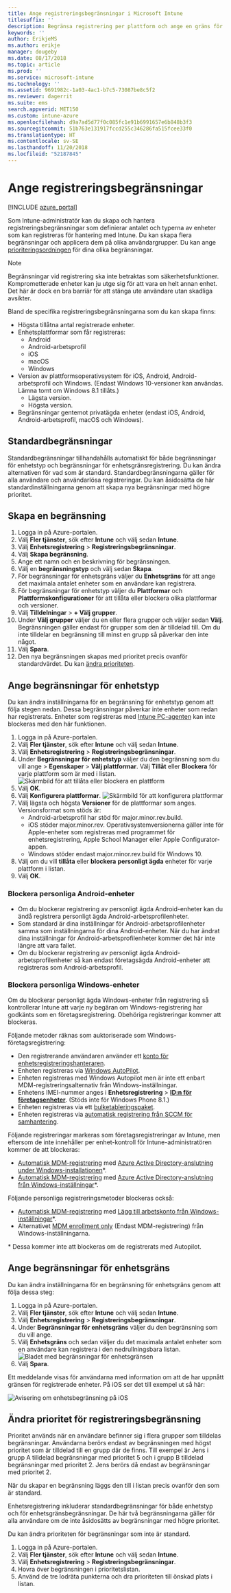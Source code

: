 ```yaml
---
title: Ange registreringsbegränsningar i Microsoft Intune
titlesuffix: ''
description: Begränsa registrering per plattform och ange en gräns för enhetsregistrering i Intune.
keywords: ''
author: ErikjeMS
ms.author: erikje
manager: dougeby
ms.date: 08/17/2018
ms.topic: article
ms.prod: ''
ms.service: microsoft-intune
ms.technology: ''
ms.assetid: 9691982c-1a03-4ac1-b7c5-73087be8c5f2
ms.reviewer: dagerrit
ms.suite: ems
search.appverid: MET150
ms.custom: intune-azure
ms.openlocfilehash: d9a7ad5d77f0c085fc1e91b6991657e6b848b3f3
ms.sourcegitcommit: 51b763e131917fccd255c346286fa515fcee33f0
ms.translationtype: HT
ms.contentlocale: sv-SE
ms.lasthandoff: 11/20/2018
ms.locfileid: "52187845"
---
```

# <a name="set-enrollment-restrictions"></a>Ange registreringsbegränsningar

[!INCLUDE [azure_portal](./includes/azure_portal.md)]

Som Intune-administratör kan du skapa och hantera registreringsbegränsningar som definierar antalet och typerna av enheter som kan registreras för hantering med Intune. Du kan skapa flera begränsningar och applicera dem på olika användargrupper. Du kan ange [prioriteringsordningen](#change-enrollment-restriction-priority) för dina olika begränsningar.

>[!NOTE]
>Begränsningar vid registrering ska inte betraktas som säkerhetsfunktioner. Komprometterade enheter kan ju utge sig för att vara en helt annan enhet. Det här är dock en bra barriär för att stänga ute användare utan skadliga avsikter.

Bland de specifika registreringsbegränsningarna som du kan skapa finns:

- Högsta tillåtna antal registrerade enheter.
- Enhetsplattformar som får registreras:
  - Android
  - Android-arbetsprofil
  - iOS
  - macOS
  - Windows
- Version av plattformsoperativsystem för iOS, Android, Android-arbetsprofil och Windows. (Endast Windows 10-versioner kan användas. Lämna tomt om Windows 8.1 tillåts.)
  - Lägsta version.
  - Högsta version.
- Begränsningar gentemot privatägda enheter (endast iOS, Android, Android-arbetsprofil, macOS och Windows).

## <a name="default-restrictions"></a>Standardbegränsningar

Standardbegränsningar tillhandahålls automatiskt för både begränsningar för enhetstyp och begränsningar för enhetsgränsregistrering. Du kan ändra alternativen för vad som är standard. Standardbegränsningarna gäller för alla användare och användarlösa registreringar. Du kan åsidosätta de här standardinställningarna genom att skapa nya begränsningar med högre prioritet.

## <a name="create-a-restriction"></a>Skapa en begränsning

1. Logga in på Azure-portalen.
2. Välj **Fler tjänster**, sök efter **Intune** och välj sedan **Intune**.
3. Välj **Enhetsregistrering** > **Registreringsbegränsningar**.
4. Välj **Skapa begränsning**.
5. Ange ett namn och en beskrivning för begränsningen.
6. Välj en **begränsningstyp** och välj sedan **Skapa**.
7. För begränsningar för enhetsgräns väljer du **Enhetsgräns** för att ange det maximala antalet enheter som en användare kan registrera.
8. För begränsningar för enhetstyp väljer du **Plattformar** och **Plattformskonfigurationer** för att tillåta eller blockera olika plattformar och versioner.
9. Välj **Tilldelningar** > **+ Välj grupper**.
10. Under **Välj grupper** väljer du en eller flera grupper och väljer sedan **Välj**. Begränsningen gäller endast för grupper som den är tilldelad till. Om du inte tilldelar en begränsning till minst en grupp så påverkar den inte något.
11. Välj **Spara**.
12. Den nya begränsningen skapas med prioritet precis ovanför standardvärdet. Du kan [ändra prioriteten](#change-enrollment-restriction-priority).

## <a name="set-device-type-restrictions"></a>Ange begränsningar för enhetstyp

Du kan ändra inställningarna för en begränsning för enhetstyp genom att följa stegen nedan. Dessa begränsningar påverkar inte enheter som redan har registrerats. Enheter som registreras med [Intune PC-agenten](/intune-classic/deploy-use/manage-windows-pcs-with-microsoft-intune) kan inte blockeras med den här funktionen.

1. Logga in på Azure-portalen.
2. Välj **Fler tjänster**, sök efter **Intune** och välj sedan **Intune**.
3. Välj **Enhetsregistrering** > **Registreringsbegränsningar**.
4. Under **Begränsningar för enhetstyp** väljer du den begränsning som du vill ange > **Egenskaper** > **Välj plattformar**. Välj **Tillåt** eller **Blockera** för varje plattform som är med i listan.
    ![Skärmbild för att tillåta eller blockera en plattform](media/enrollment-restrictions-set/platform-allow-block.png)
5. Välj **OK**.
6. Välj **Konfigurera plattformar**.
    ![Skärmbild för att konfigurera plattformar](media/enrollment-restrictions-set/configure-platforms.png)
7. Välj lägsta och högsta **Versioner** för de plattformar som anges. Versionsformat som stöds är:
    - Android-arbetsprofil har stöd för major.minor.rev.build.
    - iOS stöder major.minor.rev. Operativsystemversionerna gäller inte för Apple-enheter som registreras med programmet för enhetsregistrering, Apple School Manager eller Apple Configurator-appen.
    - Windows stöder endast major.minor.rev.build för Windows 10.
8. Välj om du vill **tillåta** eller **blockera** **personligt ägda** enheter för varje plattform i listan.
9. Välj **OK**.

### <a name="blocking-personal-android-devices"></a>Blockera personliga Android-enheter
- Om du blockerar registrering av personligt ägda Android-enheter kan du ändå registrera personligt ägda Android-arbetsprofilenheter.
- Som standard är dina inställningar för Android-arbetsprofilenheter samma som inställningarna för dina Android-enheter. När du har ändrat dina inställningar för Android-arbetsprofilenheter kommer det här inte längre att vara fallet.
- Om du blockerar registrering av personligt ägda Android-arbetsprofilenheter så kan endast företagsägda Android-enheter att registreras som Android-arbetsprofil.

### <a name="blocking-personal-windows-devices"></a>Blockera personliga Windows-enheter
Om du blockerar personligt ägda Windows-enheter från registrering så kontrollerar Intune att varje ny begäran om Windows-registrering har godkänts som en företagsregistrering. Obehöriga registreringar kommer att blockeras.

Följande metoder räknas som auktoriserade som Windows-företagsregistrering:
 - Den registrerande användaren använder ett [konto för enhetsregistreringshanteraren]( device-enrollment-manager-enroll.md).
- Enheten registreras via [Windows AutoPilot](enrollment-autopilot.md).
- Enheten registreras med Windows Autopilot men är inte ett enbart MDM-registreringsalternativ från Windows-inställningar.
- Enhetens IMEI-nummer anges i **Enhetsregistrering** > **[ID:n för företagsenheter](corporate-identifiers-add.md)**. (Stöds inte för Windows Phone 8.1.)
- Enheten registreras via ett [bulketableringspaket](windows-bulk-enroll.md).
- Enheten registreras via [automatisk registrering från SCCM för samhantering](https://docs.microsoft.com/sccm/core/clients/manage/co-management-overview#how-to-configure-co-management.md).
 
Följande registreringar markeras som företagsregistreringar av Intune, men eftersom de inte innehåller per enhet-kontroll för Intune-administratören kommer de att blockeras:
 - [Automatisk MDM-registrering](windows-enroll.md#enable-windows-10-automatic-enrollment) med [Azure Active Directory-anslutning under Windows-installationen](https://docs.microsoft.com/azure/active-directory/device-management-azuread-joined-devices-frx)\*.
- [Automatisk MDM-registrering](windows-enroll.md#enable-windows-10-automatic-enrollment) med [Azure Active Directory-anslutning från Windows-inställningar](https://docs.microsoft.com/azure/active-directory/user-help/user-help-register-device-on-network)*.
 
Följande personliga registreringsmetoder blockeras också:
- [Automatisk MDM-registrering](windows-enroll.md#enable-windows-10-automatic-enrollment) med [Lägg till arbetskonto från Windows-inställningar](https://docs.microsoft.com/azure/active-directory/user-help/user-help-join-device-on-network)\*.
- Alternativet [MDM enrollment only]( https://docs.microsoft.com/windows/client-management/mdm/mdm-enrollment-of-windows-devices#connecting-personally-owned-devices-bring-your-own-device) (Endast MDM-registrering) från Windows-inställningarna.

\* Dessa kommer inte att blockeras om de registrerats med Autopilot.

## <a name="set-device-limit-restrictions"></a>Ange begränsningar för enhetsgräns

Du kan ändra inställningarna för en begränsning för enhetsgräns genom att följa dessa steg:

1. Logga in på Azure-portalen.
2. Välj **Fler tjänster**, sök efter **Intune** och välj sedan **Intune**.
3. Välj **Enhetsregistrering** > **Registreringsbegränsningar**.
4. Under **Begränsningar för enhetsgräns** väljer du den begränsning som du vill ange.
5. Välj **Enhetsgräns** och sedan väljer du det maximala antalet enheter som en användare kan registrera i den nedrullningsbara listan.
    ![Bladet med begränsningar för enhetsgränsen](./media/device-restrictions-limit.png)
6. Välj **Spara**.


Ett meddelande visas för användarna med information om att de har uppnått gränsen för registrerade enheter. På iOS ser det till exempel ut så här:

![Avisering om enhetsbegränsning på iOS](./media/enrollment-restrictions-ios-set-limit-notification.png)

## <a name="change-enrollment-restriction-priority"></a>Ändra prioritet för registreringsbegränsning

Prioritet används när en användare befinner sig i flera grupper som tilldelas begränsningar. Användarna berörs endast av begränsningen med högst prioritet som är tilldelad till en grupp där de finns. Till exempel är Jens i grupp A tilldelad begränsningar med prioritet 5 och i grupp B tilldelad begränsningar med prioritet 2. Jens berörs då endast av begränsningar med prioritet 2.

När du skapar en begränsning läggs den till i listan precis ovanför den som är standard.

Enhetsregistrering inkluderar standardbegränsningar för både enhetstyp och för enhetsgränsbegränsningar. De här två begränsningarna gäller för alla användare om de inte åsidosätts av begränsningar med högre prioritet.

Du kan ändra prioriteten för begränsningar som inte är standard.

1. Logga in på Azure-portalen.
2. Välj **Fler tjänster**, sök efter **Intune** och välj sedan **Intune**.
3. Välj **Enhetsregistrering** > **Registreringsbegränsningar**.
4. Hovra över begränsningen i prioritetslistan.
5. Använd de tre lodräta punkterna och dra prioriteten till önskad plats i listan.
